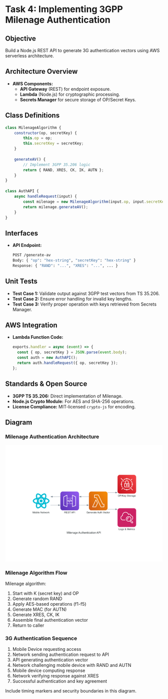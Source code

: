 # Task 4: Implementing 3GPP Milenage Authentication

## Objective
Build a Node.js REST API to generate 3G authentication vectors using AWS serverless architecture.

## Architecture Overview
- **AWS Components:**  
  - **API Gateway** (REST) for endpoint exposure.  
  - **Lambda** (Node.js) for cryptographic processing.  
  - **Secrets Manager** for secure storage of OP/Secret Keys.

## Class Definitions
```javascript
class MilenageAlgorithm {
    constructor(op, secretKey) {
        this.op = op;
        this.secretKey = secretKey;
    }

    generateAV() {
        // Implement 3GPP 35.206 logic
        return { RAND, XRES, CK, IK, AUTN };
    }
}

class AuthAPI {
    async handleRequest(input) {
        const milenage = new MilenageAlgorithm(input.op, input.secretKey);
        return milenage.generateAV();
    }
}
```

## Interfaces
- **API Endpoint:**  
  ```bash
  POST /generate-av
  Body: { "op": "hex-string", "secretKey": "hex-string" }
  Response: { "RAND": "...", "XRES": "...", ... }
  ```

## Unit Tests
- **Test Case 1:** Validate output against 3GPP test vectors from TS 35.206.  
- **Test Case 2:** Ensure error handling for invalid key lengths.
- **Test Case 3:** Verify proper operation with keys retrieved from Secrets Manager.

## AWS Integration
- **Lambda Function Code:**  
  ```javascript
  exports.handler = async (event) => {
    const { op, secretKey } = JSON.parse(event.body);
    const auth = new AuthAPI();
    return auth.handleRequest({ op, secretKey });
  };
  ```


## Standards & Open Source
- **3GPP TS 35.206:** Direct implementation of Milenage.
- **Node.js Crypto Module:** For AES and SHA-256 operations.
- **License Compliance:** MIT-licensed `crypto-js` for encoding.

## Diagram

### Milenage Authentication Architecture
![Milenage Authentication Architecture](milenage_authentication_api.png)

### Milenage Algorithm Flow
Milenage algorithm:
1. Start with K (secret key) and OP
2. Generate random RAND
3. Apply AES-based operations (f1-f5)
4. Generate MAC (for AUTN)
5. Generate XRES, CK, IK
6. Assemble final authentication vector
7. Return to caller

### 3G Authentication Sequence
1. Mobile Device requesting access
2. Network sending authentication request to API
3. API generating authentication vector
4. Network challenging mobile device with RAND and AUTN
5. Mobile device computing response
6. Network verifying response against XRES
7. Successful authentication and key agreement

Include timing markers and security boundaries in this diagram. 